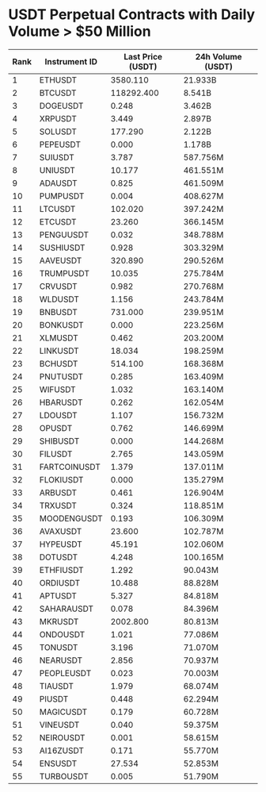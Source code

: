 # USDT Perpetual Contracts with Daily Volume > $50 Million

| Rank | Instrument ID | Last Price (USDT) | 24h Volume (USDT) |
|------|---------------|-------------------|-------------------|
| 1 | ETHUSDT | 3580.110 | 21.933B |
| 2 | BTCUSDT | 118292.400 | 8.541B |
| 3 | DOGEUSDT | 0.248 | 3.462B |
| 4 | XRPUSDT | 3.449 | 2.897B |
| 5 | SOLUSDT | 177.290 | 2.122B |
| 6 | PEPEUSDT | 0.000 | 1.178B |
| 7 | SUIUSDT | 3.787 | 587.756M |
| 8 | UNIUSDT | 10.177 | 461.551M |
| 9 | ADAUSDT | 0.825 | 461.509M |
| 10 | PUMPUSDT | 0.004 | 408.627M |
| 11 | LTCUSDT | 102.020 | 397.242M |
| 12 | ETCUSDT | 23.260 | 366.145M |
| 13 | PENGUUSDT | 0.032 | 348.788M |
| 14 | SUSHIUSDT | 0.928 | 303.329M |
| 15 | AAVEUSDT | 320.890 | 290.526M |
| 16 | TRUMPUSDT | 10.035 | 275.784M |
| 17 | CRVUSDT | 0.982 | 270.768M |
| 18 | WLDUSDT | 1.156 | 243.784M |
| 19 | BNBUSDT | 731.000 | 239.951M |
| 20 | BONKUSDT | 0.000 | 223.256M |
| 21 | XLMUSDT | 0.462 | 203.200M |
| 22 | LINKUSDT | 18.034 | 198.259M |
| 23 | BCHUSDT | 514.100 | 168.368M |
| 24 | PNUTUSDT | 0.285 | 163.409M |
| 25 | WIFUSDT | 1.032 | 163.140M |
| 26 | HBARUSDT | 0.262 | 162.054M |
| 27 | LDOUSDT | 1.107 | 156.732M |
| 28 | OPUSDT | 0.762 | 146.699M |
| 29 | SHIBUSDT | 0.000 | 144.268M |
| 30 | FILUSDT | 2.765 | 143.059M |
| 31 | FARTCOINUSDT | 1.379 | 137.011M |
| 32 | FLOKIUSDT | 0.000 | 135.279M |
| 33 | ARBUSDT | 0.461 | 126.904M |
| 34 | TRXUSDT | 0.324 | 118.851M |
| 35 | MOODENGUSDT | 0.193 | 106.309M |
| 36 | AVAXUSDT | 23.600 | 102.787M |
| 37 | HYPEUSDT | 45.191 | 102.060M |
| 38 | DOTUSDT | 4.248 | 100.165M |
| 39 | ETHFIUSDT | 1.292 | 90.043M |
| 40 | ORDIUSDT | 10.488 | 88.828M |
| 41 | APTUSDT | 5.327 | 84.818M |
| 42 | SAHARAUSDT | 0.078 | 84.396M |
| 43 | MKRUSDT | 2002.800 | 80.813M |
| 44 | ONDOUSDT | 1.021 | 77.086M |
| 45 | TONUSDT | 3.196 | 71.070M |
| 46 | NEARUSDT | 2.856 | 70.937M |
| 47 | PEOPLEUSDT | 0.023 | 70.003M |
| 48 | TIAUSDT | 1.979 | 68.074M |
| 49 | PIUSDT | 0.448 | 62.294M |
| 50 | MAGICUSDT | 0.179 | 60.728M |
| 51 | VINEUSDT | 0.040 | 59.375M |
| 52 | NEIROUSDT | 0.001 | 58.615M |
| 53 | AI16ZUSDT | 0.171 | 55.770M |
| 54 | ENSUSDT | 27.534 | 52.853M |
| 55 | TURBOUSDT | 0.005 | 51.790M |
